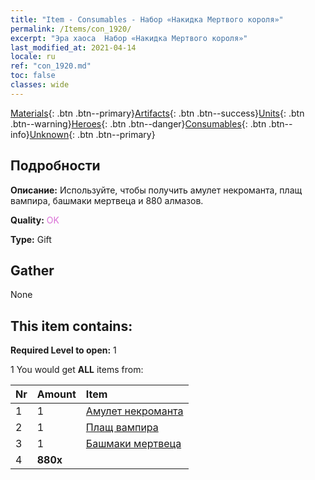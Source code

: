 ```yaml
---
title: "Item - Consumables - Набор «Накидка Мертвого короля»"
permalink: /Items/con_1920/
excerpt: "Эра хаоса  Набор «Накидка Мертвого короля»"
last_modified_at: 2021-04-14
locale: ru
ref: "con_1920.md"
toc: false
classes: wide
---
```

 [Materials](/ru/Items/){: .btn .btn--primary}[Artifacts](/ru/Items/Artifacts/){: .btn .btn--success}[Units](/ru/Items/Units/){: .btn .btn--warning}[Heroes](/ru/Items/Heroes/){: .btn .btn--danger}[Consumables](/ru/Items/Consumables/){: .btn .btn--info}[Unknown](/ru/Items/Unknown/){: .btn .btn--primary}

## Подробности
 **Описание:** Используйте, чтобы получить амулет некроманта, плащ вампира, башмаки мертвеца и 880 алмазов.

 **Quality:** <span style="color: #DA70D6">OK</span>

 **Type:** Gift

## Gather

  None

## This item contains:

 **Required Level to open:** 1

 1 You would get **ALL** items  from:

  | Nr | Amount |     Item    |
  |:---|:-------|:------------|
  | 1 | 1 | [Амулет некроманта](/ru/Items/art_129/) | 
  | 2 | 1 | [Плащ вампира](/ru/Items/art_130/) | 
  | 3 | 1 | [Башмаки мертвеца](/ru/Items/art_131/) | 
  | 4 |  **880x** | <i class="fas fa-gem"/> |  | 
